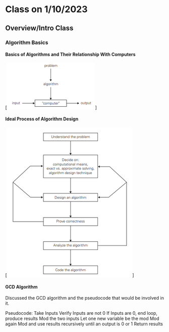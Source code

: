 # Class on 1/10/2023

## Overview/Intro Class

### Algorithm Basics

#### Basics of Algorithms and Their Relationship With Computers

[![Computer and Algs](images\algorithms_with_computers.PNG)]

#### Ideal Process of Algorithm Design

[![Ideal Algs](images\ideal_alg_design.PNG)]

#### GCD Algorithm

Discussed the GCD algorithm and the pseudocode that would be involved in it. 

Pseudocode:
    Take Inputs
    Verify Inputs are not 0
        If Inputs are 0, end loop, produce results
    Mod the two inputs
    Let one new variable be the mod
    Mod again
    Mod and use results recursively until an output is 0 or 1
    Return results

